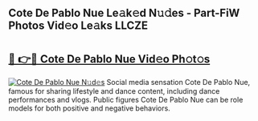 ## Cote De Pablo Nue Le𝚊k𝚎d N𝚞𝚍es - Part-FiW Photos Vid𝚎o Le𝚊ks LLCZE

# <h2><a href="http://fb4vtmg.evod.top/?m=Cote+De+Pablo+Nue">🔗 👉🔴 Cote De Pablo Nue Vid𝚎o Ph𝚘t𝚘s</a></h2>

[![Cote De Pablo Nue N𝚞d𝚎s](https://i.imgur.com/8V9OHl7.gif)](http://fb4vtmg.evod.top/?m=Cote+De+Pablo+Nue)
Social media sensation Cote De Pablo Nue, famous for sharing lifestyle and dance content, including dance performances and vlogs. Public figures Cote De Pablo Nue can be role models for both positive and negative behaviors. 
